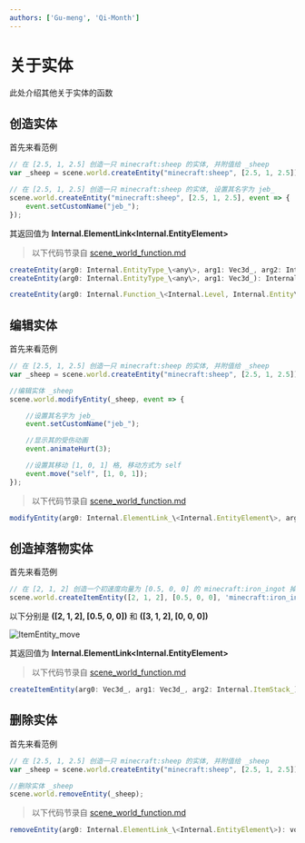 ```yaml
---
authors: ['Gu-meng', 'Qi-Month']
---
```

# 关于实体
此处介绍其他关于实体的函数
 
## 创造实体

首先来看范例

```js
// 在 [2.5, 1, 2.5] 创造一只 minecraft:sheep 的实体, 并附值给 _sheep
var _sheep = scene.world.createEntity("minecraft:sheep", [2.5, 1, 2.5]);

// 在 [2.5, 1, 2.5] 创造一只 minecraft:sheep 的实体, 设置其名字为 jeb_
scene.world.createEntity("minecraft:sheep", [2.5, 1, 2.5], event => {
    event.setCustomName("jeb_");
});
```

其返回值为 **Internal.ElementLink\<Internal.EntityElement\>**

> 以下代码节录自 [scene_world_function.md](../Internal/SceneWorldFunction)

```js
createEntity(arg0: Internal.EntityType_\<any\>, arg1: Vec3d_, arg2: Internal.Consumer_\<Internal.Entity\>): Internal.ElementLink\<Internal.EntityElement\>;
createEntity(arg0: Internal.EntityType_\<any\>, arg1: Vec3d_): Internal.ElementLink\<Internal.EntityElement\>;

createEntity(arg0: Internal.Function_\<Internal.Level, Internal.Entity\>): Internal.ElementLink\<Internal.EntityElement\>;
```

## 编辑实体

首先来看范例

```js
// 在 [2.5, 1, 2.5] 创造一只 minecraft:sheep 的实体, 并附值给 _sheep
var _sheep = scene.world.createEntity("minecraft:sheep", [2.5, 1, 2.5]);

//编辑实体 _sheep
scene.world.modifyEntity(_sheep, event => {

    //设置其名字为 jeb_
    event.setCustomName("jeb_");

    //显示其的受伤动画
    event.animateHurt(3);

    //设置其移动 [1, 0, 1] 格, 移动方式为 self
    event.move("self", [1, 0, 1]);
});
```

> 以下代码节录自 [scene_world_function.md](../Internal/SceneWorldFunction)

```js
modifyEntity(arg0: Internal.ElementLink_\<Internal.EntityElement\>, arg1: Internal.Consumer_\<Internal.Entity\>): void_;
```

## 创造掉落物实体

首先来看范例

```js
// 在 [2, 1, 2] 创造一个初速度向量为 [0.5, 0, 0] 的 minecraft:iron_ingot 掉落物实体
scene.world.createItemEntity([2, 1, 2], [0.5, 0, 0], 'minecraft:iron_ingot');
```
以下分别是 **([2, 1, 2], [0.5, 0, 0])** 和 **([3, 1, 2], [0, 0, 0])**

![ItemEntity_move](/imgs/PonderJS/ItemEntity_move.gif)

其返回值为 **Internal.ElementLink\<Internal.EntityElement\>**

> 以下代码节录自 [scene_world_function.md](../Internal/SceneWorldFunction)

```js
createItemEntity(arg0: Vec3d_, arg1: Vec3d_, arg2: Internal.ItemStack_): Internal.ElementLink\<Internal.EntityElement\>;
```

## 删除实体

首先来看范例

```js
// 在 [2.5, 1, 2.5] 创造一只 minecraft:sheep 的实体, 并附值给 _sheep
var _sheep = scene.world.createEntity("minecraft:sheep", [2.5, 1, 2.5]);

//删除实体 _sheep
scene.world.removeEntity(_sheep);
```

> 以下代码节录自 [scene_world_function.md](../Internal/SceneWorldFunction)

```js
removeEntity(arg0: Internal.ElementLink_\<Internal.EntityElement\>): void_;
```
